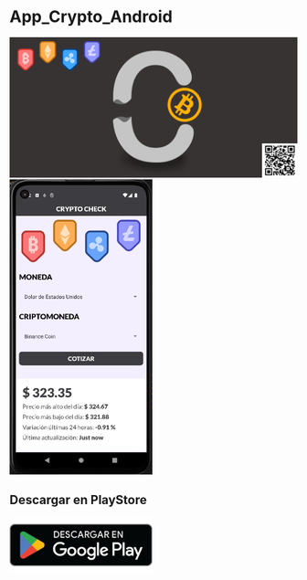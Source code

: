 # App_Crypto_Android

<img src="/src/assets/img/bannercripto.png"></img>
<img width="250PX" src="/src/assets/img/captura1.PNG"></img>

## Descargar en PlayStore

<a href="https://play.google.com/store/apps/details?id=com.notjust.cryptocheck"><img width="250PX" src="src/assets/img/getitplaystore.png"></img></a>


